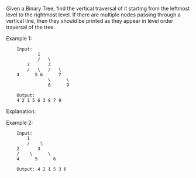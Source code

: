 Given a Binary Tree, find the vertical traversal of it starting from the leftmost level to the rightmost level.
If there are multiple nodes passing through a vertical line, then they should be printed as they appear in level order traversal of the tree.

Example 1:

        Input:
                1
                /   \
            2       3
            /   \   /   \
        4      5 6      7
                    \      \
                    8      9      

        Output: 
        4 2 1 5 6 3 8 7 9 
Explanation:

Example 2:

        Input:
            1
            /    \
        2       3
        /    \      \
        4      5      6

        Output: 4 2 1 5 3 6